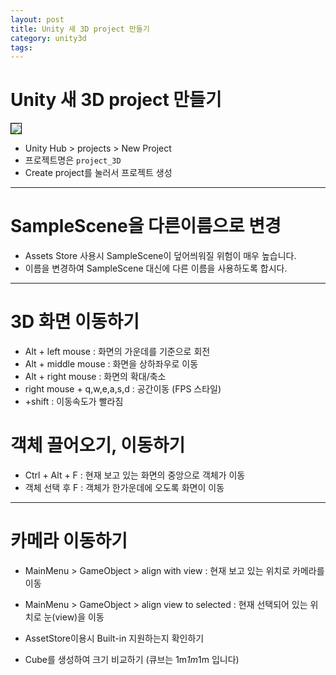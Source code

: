 ```yaml
---
layout: post
title: Unity 새 3D project 만들기
category: unity3d
tags:
---
```


# Unity 새 3D project 만들기

<img style='border:solid 1px black;' src="https://image.onethelab.com/resized/1714287824.jpg" />

* Unity Hub > projects > New Project
* 프로젝트명은 ```project_3D```
* Create project를 눌러서 프로젝트 생성

---

# SampleScene을 다른이름으로 변경
* Assets Store 사용시 SampleScene이 덮어씌워질 위험이 매우 높습니다.
* 이름을 변경하여 SampleScene 대신에 다른 이름을 사용하도록 합시다.

---

# 3D 화면 이동하기
* Alt + left mouse : 화면의 가운데를 기준으로 회전
* Alt + middle mouse : 화면을 상하좌우로 이동
* Alt + right mouse : 화면의 확대/축소
* right mouse + q,w,e,a,s,d : 공간이동 (FPS 스타일)
* +shift : 이동속도가 빨라짐

# 객체 끌어오기, 이동하기
* Ctrl + Alt + F : 현재 보고 있는 화면의 중앙으로 객체가 이동
* 객체 선택 후 F : 객체가 한가운데에 오도록 화면이 이동

---

# 카메라 이동하기
* MainMenu > GameObject > align with view : 현재 보고 있는 위치로 카메라를 이동
* MainMenu > GameObject > align view to selected : 현재 선택되어 있는 위치로 눈(view)을 이동

* AssetStore이용시 Built-in 지원하는지 확인하기
* Cube를 생성하여 크기 비교하기 (큐브는 1m*1m*1m 입니다)